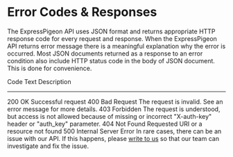# Error Codes & Responses

The ExpressPigeon API uses JSON format and returns appropriate HTTP response code for every request and response. When the ExpressPigeon API returns error message there is a meaningful explanation why the error is occurred. Most JSON documents returned as a response to an error condition also include HTTP status code in the body of JSON document. This is done for convenience.

Code              Text                   Description
-------------     --------------------   --------------------------------
200               OK                     Successful request
400               Bad Request            The request is invalid. See an error message for more details.
403               Forbidden              The request is understood, but access is not allowed because of missing or incorrect  "X-auth-key" header or "auth_key" parameter.
404               Not Found              Requested URI or a resource not found
500               Internal Server Error  In rare cases, there can be an issue with our API. If this happens, please [write to us](/support) so that our team can investigate and fix the issue.


                

                
